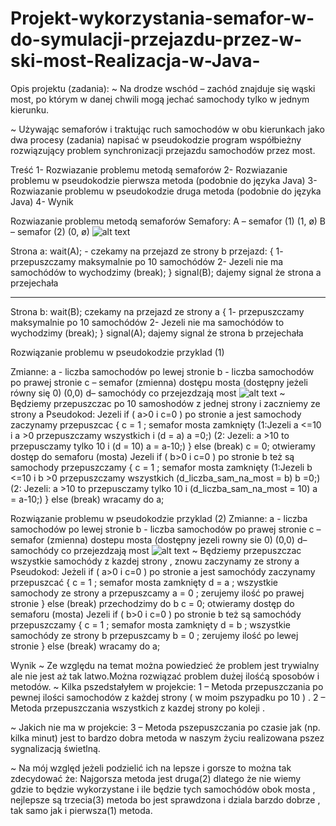 # Projekt-wykorzystania-semafor-w-do-symulacji-przejazdu-przez-w-ski-most-Realizacja-w-Java-


Opis projektu (zadania):
 ~ Na drodze wschód – zachód znajduje się wąski most, po którym w danej chwili mogą jechać samochody tylko w jednym kierunku. 
 

~ Używając semaforów i traktując ruch samochodów w obu kierunkach jako dwa procesy (zadania) napisać w pseudokodzie program współbieżny rozwiązujący problem synchronizacji przejazdu samochodów przez most. 



Treść
1-	Rozwiazanie problemu metodą semaforów
2-	Rozwiazanie problemu w pseudokodzie pierwsza metoda (podobnie do języka Java)
3-	Rozwiazanie problemu w pseudokodzie druga metoda (podobnie do języka Java)
4-	Wynik





Rozwiazanie problemu metodą semaforów
Semafory:
A – semafor (1)  (1, ø)
B – semafor (2) (0, ø)
![alt text](https://pp.userapi.com/c851420/v851420223/a1313/HhG7Sn4nCAw.jpg)
 
Strona a:
wait(A); - czekamy na przejazd ze strony  b
przejazd:
{
1-	przepuszczamy maksymalnie po 10 samochódów
2-	Jezeli nie ma samochódów to wychodzimy (break);
}
signal(B); dajemy signal że strona a przejechała
_____________________________________________________
Strona b:
wait(B); czekamy na przejazd ze strony a
{
1-	przepuszczamy maksymalnie po 10 samochódów
2-	Jezeli nie ma samochódów to wychodzimy (break);
}
signal(A); dajemy signal że strona b przejechała



Rozwiązanie problemu w pseudokodzie przyklad (1)

Zmianne:
a - liczba samochodów po lewej stronie 
b - liczba samochodów po prawej stronie 
c – semafor (zmienna) dostępu mosta (dostępny jeżeli równy się 0) (0,0)
d– samochódy co przejezdzają most
 ![alt text](https://pp.userapi.com/c851420/v851420223/a1313/HhG7Sn4nCAw.jpg)
~ Będziemy przepuszczac po 10 samoshodów z jednej strony
i zaczniemy ze strony a 
Pseudokod:
Jezeli if ( a>0 i c=0 ) po stronie a jest samochody zaczynamy przepuszcac 
{
c = 1 ; semafor mosta zamknięty 
(1:Jezeli a <=10 i a >0 przepuszczamy wszystkich i (d = a) 
a =0;)
(2: Jezeli: a >10 to przepusczamy tylko 10 i (d = 10)
a = a-10;) 
} else (break)
c = 0; otwieramy dostęp do semaforu  (mosta)
Jezeli if ( b>0 i c=0 ) po stronie b też są samochody przepuszczamy
{
c = 1 ; semafor mosta zamknięty
 (1:Jezeli b <=10 i b >0 przepuszczamy wszystkich (d_liczba_sam_na_most = b)
b =0;)
(2: Jezeli: a >10 to przepusczamy tylko 10 i (d_liczba_sam_na_most = 10)
a = a-10;)
} else (break) wracamy do a; 




Rozwiązanie problemu w pseudokodzie przyklad (2)
Zmianne:
a - liczba samochodów po lewej stronie 
b - liczba samochodów po prawej stronie 
c – semafor (zmienna) dostepu mosta (dostępny jezeli rowny sie 0) (0,0)
d– samochódy co przejezdzają most
 ![alt text](https://pp.userapi.com/c851420/v851420223/a1313/HhG7Sn4nCAw.jpg)
~ Będziemy przepuszczac wszystkie samochódy z kazdej strony , znowu zaczynamy ze strony a
Pseudokod:
Jeżeli if ( a>0 i c=0 ) po stronie a jest samochódy zaczynamy przepuszcać
{
c = 1 ; semafor mosta zamknięty
d = a ; wszystkie samochody ze strony a przepuszcamy
a = 0 ; zerujemy ilość po prawej stronie
} else (break) przechodzimy do b
c = 0; otwieramy dostęp do semaforu  (mosta)
Jezeli if ( b>0 i c=0 ) po stronie b też są samochódy przepuszczamy
{
c = 1 ; semafor mosta zamknięty
d = b ; wszystkie samochódy ze strony b przepuszcamy
b = 0 ; zerujemy ilość po lewej stronie
} else (break) wracamy do a; 


Wynik
~ Ze względu na temat można powiedzieć że problem jest trywialny ale nie jest aż tak latwo.Można rozwiązać problem dużej ilośćą sposobów i metodów.
~ Kilka pszedstałyłem w projekcie:
1 – Metoda przepuszczania po pewnej ilości samochodów z każdej strony ( w moim pszypadku po 10 ) .
2 – Metoda przepuszczania wszystkich z kazdej strony po koleji .

~ Jakich nie ma w projekcie:
3 – Metoda pszepuszczania po czasie jak (np. kilka minut) 
jest to bardzo dobra metoda w naszym życiu realizowana pszez sygnalizacją świetlną.

~ Na mój względ jeżeli podzielić ich na lepsze i gorsze to można tak zdecydować że:
Najgorsza metoda jest druga(2) dlatego że nie wiemy gdzie to będzie wykorzystane i ile będzie tych samochódów obok mosta , nejlepsze są trzecia(3) metoda bo jest sprawdzona i dziala barzdo dobrze , tak samo jak i pierwsza(1) metoda.

